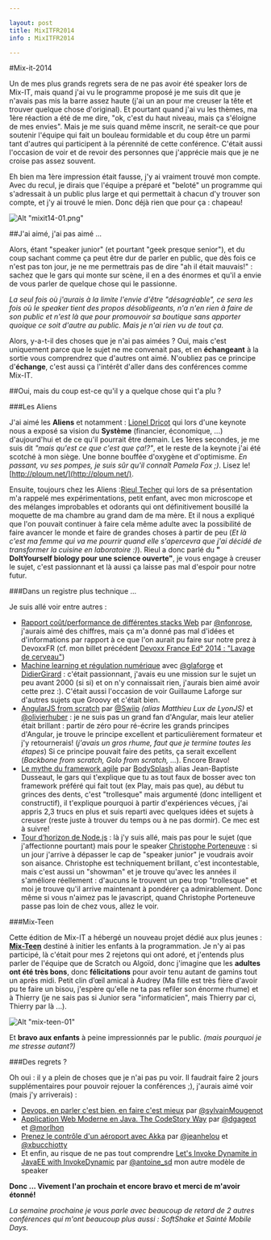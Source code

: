 ```yaml
---

layout: post
title: MixITFR2014
info : MixITFR2014

---
```


#Mix-it-2014

Un de mes plus grands regrets sera de ne pas avoir été speaker lors de Mix-IT, mais quand j'ai vu le programme proposé je me suis dit que je n'avais pas mis la barre assez haute (j'ai un an pour me creuser la tête et trouver quelque chose d'original). Et pourtant quand j'ai vu les thèmes, ma 1ère réaction a été de me dire, "ok, c'est du haut niveau, mais ça s'éloigne de mes envies". Mais je me suis quand même inscrit, ne serait-ce que pour soutenir l'équipe qui fait un bouleau formidable et du coup être un parmi tant d'autres qui participent à la pérennité de cette conférence. C'était aussi l'occasion de voir et de revoir des personnes que j'apprécie mais que je ne croise pas assez souvent.

Eh bien ma 1ère impression était fausse, j'y ai vraiment trouvé mon compte. Avec du recul, je dirais que l'équipe a préparé et "beloté" un programme qui s'adressait à un public plus large et qui permettait à chacun d'y trouver son compte, et j'y ai trouvé le mien. Donc déjà rien que pour ça : chapeau!

![Alt "mixit14-01.png"](https://github.com/k33g/k33g.github.com/raw/master/images/mixit14-01.png)

##J'ai aimé, j'ai pas aimé ...

Alors, étant "speaker junior" (et pourtant "geek presque senior"), et du coup sachant comme ça peut être dur de parler en public, que dès fois ce n'est pas ton jour, je ne me permettrais pas de dire "ah il était mauvais!" : sachez que le gars qui monte sur scène, il en a des énormes et qu'il a envie de vous parler de quelque chose qui le passionne. 

*La seul fois où j'aurais à la limite l'envie d'être "désagréable", ce sera les fois où le speaker tient des propos désobligeants, n'a n'en rien à faire de son public et n'est là que pour promouvoir sa boutique sans apporter quoique ce soit d'autre au public. Mais je n'ai rien vu de tout ça.*

Alors, y-a-t-il des choses que je n'ai pas aimées ? Oui, mais c'est uniquement parce que le sujet ne me convenait pas, et en **échangeant** à la sortie vous comprendrez que d'autres ont aimé. N'oubliez pas ce principe d'**échange**, c'est aussi ça l'intérêt d'aller dans des conférences comme Mix-IT. 

##Oui, mais du coup est-ce qu'il y a quelque chose qui t'a plu ?

###Les Aliens

J'ai aimé les **Aliens** et notamment : [Lionel Dricot](http://www.mix-it.fr/profile/lionel) qui lors d'une keynote nous a exposé sa vision du **Système** (financier, économique, ...) d'aujourd'hui et de ce qu'il pourrait être demain. Les 1ères secondes, je me suis dit *"mais qu'est ce que c'est que ça!?"*, et le reste de la keynote j'ai été scotché à mon siège. Une bonne bouffée d'oxygène et d'optimisme. *En passant, vu ses pompes, je suis sûr qu'il connaît Pamela Fox ;)*. Lisez le! [http://ploum.net/](http://ploum.net/).

Ensuite, toujours chez les Aliens :[Rieul Techer](http://www.mix-it.fr/profile/Rieul) qui lors de sa présentation m'a rappelé mes expérimentations, petit enfant, avec mon microscope et des mélanges improbables et odorants qui ont définitivement bousillé la moquette de ma chambre au grand dam de ma mère. Et il nous a expliqué que l'on pouvait continuer à faire cela même adulte avec la possibilité de faire avancer le monde et faire de grandes choses à partir de peu (*Et là c'est ma femme qui va me pourrir quand elle s'apercevra que j'ai décidé de transformer la cuisine en laboratoire :)*). Rieul a donc parlé du **" DoItYourself biology pour une science ouverte"**, je vous engage à creuser le sujet, c'est passionnant et là aussi ça laisse pas mal d'espoir pour notre futur.

###Dans un registre plus technique ...

Je suis allé voir entre autres : 

- [Rapport coût/performance de différentes stacks Web](http://www.mix-it.fr/session/520/rapport-cout-performance-de-differentes-stacks-web) par [@nfonrose](https://twitter.com/nfonrose), j'aurais aimé des chiffres, mais ça m'a donné pas mal d'idées et d'informations par rapport à ce que l'on aurait pu faire sur notre prez à DevoxxFR (cf. mon billet précédent [Devoxx France Ed° 2014 : "Lavage de cerveau"](http://k33g.github.io/2014/04/26/DEVOXXFR14.html))
- [Machine learning et régulation numérique](http://www.mix-it.fr/session/500/machine-learning-et-regulation-numerique) avec [@glaforge](https://twitter.com/glaforge) et [DidierGirard](https://twitter.com/DidierGirard) : c'était passionnant, j'avais eu une mission sur le sujet un peu avant 2000 (si si) et on n'y connaissait rien, j'aurais bien aimé avoir cette prez :). C'était aussi l'occasion de voir Guillaume Laforge sur d'autres sujets que Groovy et c'était bien.
- [AngularJS from scratch](http://www.mix-it.fr/session/424/angularjs-from-scratch) par [@Swiip](https://twitter.com/Swiip) *(alias Matthieu Lux de LyonJS)* et [@olivierhuber](https://twitter.com/olivierhuber) : je ne suis pas un grand fan d'Angular, mais leur atelier était brillant : partir de zéro pour ré-écrire les grands principes d'Angular, je trouve le principe excellent et particulièrement formateur et j'y retournerais! (*j'avais un gros rhume, faut que je termine toutes les étapes*) Si ce principe pouvait faire des petits, ça serait excellent (*Backbone from scratch, Golo from scratch, ...*). Encore Bravo!
- [Le mythe du framework agile](http://www.mix-it.fr/session/330/le-mythe-du-framework-agile) par [BodySplash](https://twitter.com/BodySplash) alias Jean-Baptiste Dusseaut, le gars qui t'explique que tu as tout faux de bosser avec ton framework préféré qui fait tout (ex Play, mais pas que), au début tu grinces des dents, c'est "trollesque" mais argumenté (donc intelligent et constructif), il t'explique pourquoi à partir d'expériences vécues, j'ai appris 2,3 trucs en plus et suis reparti avec quelques idées et sujets à creuser (reste juste à trouver du temps ou à ne pas dormir). Ce mec est à suivre!
- [Tour d’horizon de Node.js](http://www.mix-it.fr/session/361/tour-d-horizon-de-node-js) : là j'y suis allé, mais pas pour le sujet (que j'affectionne pourtant) mais pour le speaker [Christophe Porteneuve](https://twitter.com/porteneuve) : si un jour j'arrive à dépasser le cap de "speaker junior" je voudrais avoir son aisance. Christophe est techniquement brillant, c'est incontestable, mais c'est aussi un "showman" et je trouve qu'avec les années il s'améliore réellement : d'aucuns le trouvent un peu trop "trollesque" et moi je trouve qu'il arrive maintenant à pondérer ça admirablement. Donc même si vous n'aimez pas le javascript, quand Christophe Porteneuve passe pas loin de chez vous, allez le voir.

###Mix-Teen

Cette édition de Mix-IT a hébergé un nouveau projet dédié aux plus jeunes : **[Mix-Teen](http://www.mix-it.fr/mixit14/mixteen)** destiné à initier les enfants à la programmation. Je n'y ai pas participé, là c'était pour mes 2 rejetons qui ont adoré, et j'entends plus parler de l'équipe que de Scratch ou Algoïd, donc j'imagine que les **adultes ont été très bons**, donc **félicitations** pour avoir tenu autant de gamins tout un après midi. Petit clin d’œil amical à Audrey (Ma fille est très fière d'avoir pu te faire un bisou, j'espère qu'elle ne ta pas refiler son énorme rhume) et à Thierry (je ne sais pas si Junior sera "informaticien", mais Thierry par ci, Thierry par là ...).

![Alt "mix-teen-01"](https://github.com/k33g/k33g.github.com/raw/master/images/mix-teen-01)

Et **bravo aux enfants** à peine impressionnés par le public. *(mais pourquoi je me stresse autant?)*

###Des regrets ?

Oh oui : il y a plein de choses que je n'ai pas pu voir. Il faudrait faire 2 jours supplémentaires pour pouvoir rejouer la conférences ;), j'aurais aimé voir (mais j'y arriverais) :

- [Devops, en parler c'est bien, en faire c'est mieux](http://www.mix-it.fr/session/462/devops-en-parler-c-est-bien-en-faire-c-est-mieux) par [@sylvainMougenot](https://twitter.com/sylvainMougenot)
- [Application Web Moderne en Java. The CodeStory Way](http://www.mix-it.fr/session/388/application-web-moderne-en-java-the-codestory-way) par [@dgageot](https://twitter.com/dgageot) et [@morlhon](https://twitter.com/morlhon)
- [Prenez le contrôle d'un aéroport avec Akka](http://www.mix-it.fr/session/365/prenez-le-controle-d-un-aeroport-avec-akka) par [@jeanhelou](https://twitter.com/jeanhelou) et [@xbucchiotty](https://twitter.com/xbucchiotty)
- Et enfin, au risque de ne pas tout comprendre [Let's Invoke Dynamite in JavaEE with InvokeDynamic](http://www.mix-it.fr/session/401/lets-invoke-dynamite-in-javaee-with-invokedynamic) par [@antoine_sd](https://twitter.com/antoine_sd) mon autre modèle de speaker


**Donc ... Vivement l'an prochain et encore bravo et merci de m'avoir étonné!**

*La semaine prochaine je vous parle avec beaucoup de retard de 2 autres conférences qui m'ont beaucoup plus aussi : SoftShake et Sainté Mobile Days.*


